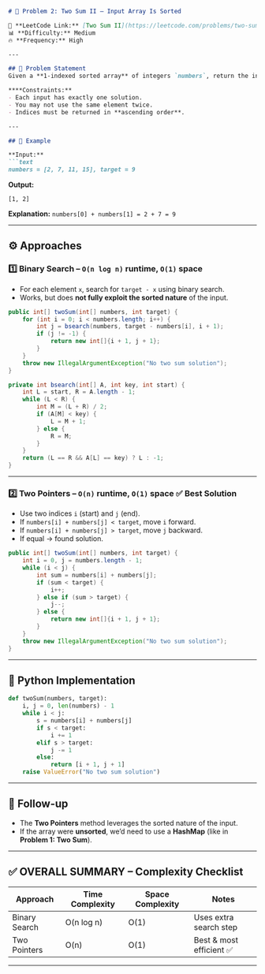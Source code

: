 ````markdown
# 📌 Problem 2: Two Sum II – Input Array Is Sorted  

🔗 **LeetCode Link:** [Two Sum II](https://leetcode.com/problems/two-sum-ii-input-array-is-sorted/)  
📊 **Difficulty:** Medium  
🔥 **Frequency:** High  

---

## 📝 Problem Statement  
Given a **1-indexed sorted array** of integers `numbers`, return the indices of the two numbers such that they add up to a specific target number.  

****Constraints:**  
- Each input has exactly one solution.  
- You may not use the same element twice.  
- Indices must be returned in **ascending order**.  

---

## 📖 Example  

**Input:**  
```text
numbers = [2, 7, 11, 15], target = 9
````

**Output:**

```text
[1, 2]
```

**Explanation:**
`numbers[0] + numbers[1] = 2 + 7 = 9`

---

## ⚙️ Approaches

### 1️⃣ Binary Search – `O(n log n)` runtime, `O(1)` space

* For each element `x`, search for `target - x` using binary search.
* Works, but does **not fully exploit the sorted nature** of the input.

```java
public int[] twoSum(int[] numbers, int target) {
    for (int i = 0; i < numbers.length; i++) {
        int j = bsearch(numbers, target - numbers[i], i + 1);
        if (j != -1) {
            return new int[]{i + 1, j + 1};
        }
    }
    throw new IllegalArgumentException("No two sum solution");
}

private int bsearch(int[] A, int key, int start) {
    int L = start, R = A.length - 1;
    while (L < R) {
        int M = (L + R) / 2;
        if (A[M] < key) {
            L = M + 1;
        } else {
            R = M;
        }
    }
    return (L == R && A[L] == key) ? L : -1;
}
```

---

### 2️⃣ Two Pointers – `O(n)` runtime, `O(1)` space ✅ Best Solution

* Use two indices `i` (start) and `j` (end).
* If `numbers[i] + numbers[j] < target`, move `i` forward.
* If `numbers[i] + numbers[j] > target`, move `j` backward.
* If equal → found solution.

```java
public int[] twoSum(int[] numbers, int target) {
    int i = 0, j = numbers.length - 1;
    while (i < j) {
        int sum = numbers[i] + numbers[j];
        if (sum < target) {
            i++;
        } else if (sum > target) {
            j--;
        } else {
            return new int[]{i + 1, j + 1};
        }
    }
    throw new IllegalArgumentException("No two sum solution");
}
```

---

## 🚀 Python Implementation

```python
def twoSum(numbers, target):
    i, j = 0, len(numbers) - 1
    while i < j:
        s = numbers[i] + numbers[j]
        if s < target:
            i += 1
        elif s > target:
            j -= 1
        else:
            return [i + 1, j + 1]
    raise ValueError("No two sum solution")
```

---

## 🔮 Follow-up

* The **Two Pointers** method leverages the sorted nature of the input.
* If the array were **unsorted**, we’d need to use a **HashMap** (like in **Problem 1: Two Sum**).

---

## ✅ OVERALL SUMMARY – Complexity Checklist

| Approach      | Time Complexity | Space Complexity | Notes                   |
| ------------- | --------------- | ---------------- | ----------------------- |
| Binary Search | O(n log n)      | O(1)             | Uses extra search step  |
| Two Pointers  | O(n)            | O(1)             | Best & most efficient ✅ |

---

```



